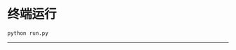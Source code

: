 # 终端运行

```shell
python run.py
```
********************************************************************************************************************************************************************************************************************************************************************************************************************************************************************************